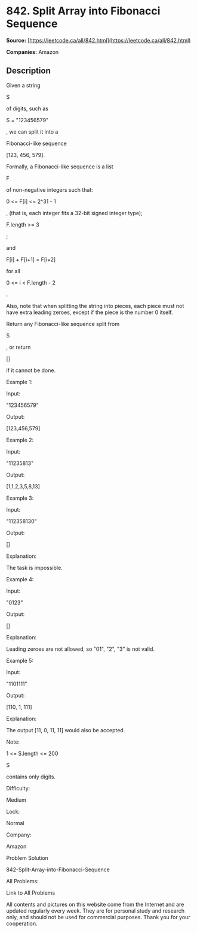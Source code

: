 # 842. Split Array into Fibonacci Sequence

**Source:** [https://leetcode.ca/all/842.html](https://leetcode.ca/all/842.html)

**Companies:** Amazon

## Description

Given a string

S

of digits, such as

S = "123456579"

,
        we can split it into a

Fibonacci-like sequence

[123, 456, 579].

Formally, a Fibonacci-like sequence is a list

F

of non-negative integers
        such that:

0 <= F[i] <= 2^31 - 1

, (that is, each integer fits a 32-bit
            signed integer type);

F.length >= 3

;

and

F[i] + F[i+1] = F[i+2]

for all

0 <= i < F.length - 2

.

Also, note that when splitting the string into pieces, each piece must not have extra leading
        zeroes, except if the piece is the number 0 itself.

Return any Fibonacci-like sequence split from

S

, or return

[]

if it
        cannot be done.

Example 1:

Input:

"123456579"

Output:

[123,456,579]

Example 2:

Input:

"11235813"

Output:

[1,1,2,3,5,8,13]

Example 3:

Input:

"112358130"

Output:

[]

Explanation:

The task is impossible.

Example 4:

Input:

"0123"

Output:

[]

Explanation:

Leading zeroes are not allowed, so "01", "2", "3" is not valid.

Example 5:

Input:

"1101111"

Output:

[110, 1, 111]

Explanation:

The output [11, 0, 11, 11] would also be accepted.

Note:

1 <= S.length <= 200

S

contains only digits.

Difficulty:

Medium

Lock:

Normal

Company:

Amazon

Problem Solution

842-Split-Array-into-Fibonacci-Sequence

All Problems:

Link to All Problems

All contents and pictures on this website come from the Internet and are updated regularly every week. They are for personal study and research only, and should not be used for commercial purposes. Thank you for your cooperation.

